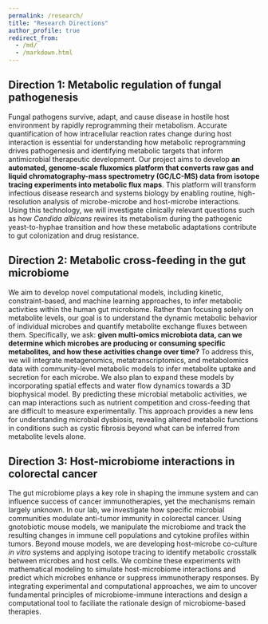 ```yaml
---
permalink: /research/
title: "Research Directions"
author_profile: true
redirect_from: 
  - /md/
  - /markdown.html
---
```


## Direction 1: Metabolic regulation of fungal pathogenesis
Fungal pathogens survive, adapt, and cause disease in hostile host environment by rapidly reprogramming their metabolism. Accurate quantification of how intracellular reaction rates change during host interaction is
essential for understanding how metabolic reprogramming drives pathogenesis and identifying metabolic targets that inform antimicrobial therapeutic development. Our project aims to develop **an automated, genome-scale fluxomics platform that converts raw gas and liquid chromatography-mass spectrometry (GC/LC-MS) data from isotope tracing experiments into metabolic flux maps**. This platform will transform infectious disease research and systems biology by enabling routine, high-resolution analysis of microbe-microbe and host-microbe interactions. Using this technology, we will investigate clinically relevant questions such as how *Candida albicans* rewires its metabolism during the pathogenic yeast-to-hyphae transition and how these metabolic adaptations contribute to gut colonization and drug resistance.

## Direction 2: Metabolic cross-feeding in the gut microbiome
We aim to develop novel computational models, including kinetic, constraint-based, and machine learning approaches, to infer metabolic activities within the human gut microbiome. Rather than focusing solely on metabolite levels, our goal is to understand the dynamic metabolic behavior of individual microbes and quantify metabolite exchange fluxes between them. Specifically, we ask: **given multi-omics microbiota data, can we determine which microbes are producing or consuming specific metabolites, and how these activities change over time?** To address this, we will integrate metagenomics, metatranscriptomics, and metabolomics data with community-level metabolic models to infer metabolite uptake and secretion for each microbe. We also plan to expand these models by incorporating spatial effects and water flow dynamics towards a 3D biophysical model. By predicting these microbial metabolic activities, we can map interactions such as nutrient competition and cross-feeding that are difficult to measure experimentally. This approach provides a new lens for understanding microbial dysbiosis, revealing altered metabolic functions in conditions such as cystic fibrosis beyond what can be inferred from metabolite levels alone.

## Direction 3: Host-microbiome interactions in colorectal cancer
The gut microbiome plays a key role in shaping the immune system and can influence success of cancer immunotherapies, yet the mechanisms remain largely unknown. In our lab, we investigate how specific microbial communities modulate anti-tumor immunity in colorectal cancer. Using gnotobiotic mouse models, we manipulate the microbiome and track the resulting changes in immune cell populations and cytokine profiles within tumors. Beyond mouse models, we are developing host-microbe co-culture *in vitro* systems and applying isotope tracing to identify metabolic crosstalk between microbes and host cells. We combine these experiments with mathematical modeling to simulate host-microbiome interactions and predict which microbes enhance or suppress immunotherapy responses. By integrating experimental and computational approaches, we aim to uncover fundamental principles of microbiome-immune interactions and design a computational tool to faciliate the rationale design of microbiome-based therapies.
